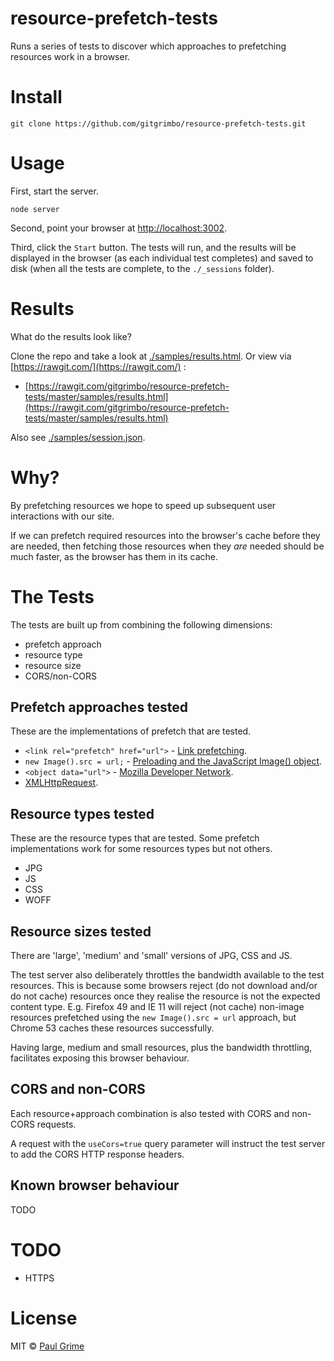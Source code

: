 # resource-prefetch-tests

Runs a series of tests to discover which approaches to prefetching resources
work in a browser.

# Install

`git clone https://github.com/gitgrimbo/resource-prefetch-tests.git`

# Usage

First, start the server.

`node server`

Second, point your browser at [http://localhost:3002](http://localhost:3002).

Third, click the `Start` button. The tests will run, and the results will be
displayed in the browser (as each individual test completes) and saved to disk
(when all the tests are complete, to the `./_sessions` folder).

# Results

What do the results look like?

Clone the repo and take a look at [./samples/results.html](./samples/results.html).
Or view via
[https://rawgit.com/](https://rawgit.com/) :

- [https://rawgit.com/gitgrimbo/resource-prefetch-tests/master/samples/results.html](https://rawgit.com/gitgrimbo/resource-prefetch-tests/master/samples/results.html)

Also see [./samples/session.json](./samples/session.json).

# Why?

By prefetching resources we hope to speed up subsequent user interactions
with our site.

If we can prefetch required resources into the browser's cache
before they are needed, then fetching those resources when they *are* needed
should be much faster, as the browser has them in its cache.

# The Tests

The tests are built up from combining the following dimensions:

- prefetch approach
- resource type
- resource size
- CORS/non-CORS

## Prefetch approaches tested

These are the implementations of prefetch that are tested.

- `<link rel="prefetch" href="url">` - [Link prefetching](https://developer.mozilla.org/en-US/docs/Web/HTTP/Link_prefetching_FAQ).
- `new Image().src = url;` - [Preloading and the JavaScript Image() object](http://www.techrepublic.com/article/preloading-and-the-javascript-image-object/).
- `<object data="url">` - [Mozilla Developer Network](https://developer.mozilla.org/en/docs/Web/HTML/Element/object).
- [XMLHttpRequest](https://developer.mozilla.org/en-US/docs/Web/API/XMLHttpRequest).

## Resource types tested

These are the resource types that are tested.  Some prefetch implementations
work for some resources types but not others.

- JPG
- JS
- CSS
- WOFF

## Resource sizes tested

There are 'large', 'medium' and 'small' versions of JPG, CSS and JS.

The test server also deliberately throttles the bandwidth available to the test
resources. This is because some browsers reject (do not download and/or do
not cache) resources once they realise the resource is not the expected
content type. E.g. Firefox 49 and IE 11 will reject (not cache) non-image
resources prefetched using the `new Image().src = url` approach, but Chrome 53
caches these resources successfully.

Having large, medium and small resources, plus the bandwidth throttling,
facilitates exposing this browser behaviour.

## CORS and non-CORS

Each resource+approach combination is also tested with CORS and non-CORS requests.

A request with the `useCors=true` query parameter will instruct the test server
to add the CORS HTTP response headers.

## Known browser behaviour

TODO

# TODO

- HTTPS

# License

MIT © [Paul Grime](https://github.com/gitgrimbo/)
